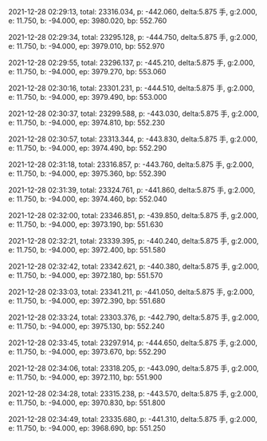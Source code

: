 2021-12-28 02:29:13, total: 23316.034, p: -442.060, delta:5.875 手, g:2.000, e: 11.750, b: -94.000, ep: 3980.020, bp: 552.760

2021-12-28 02:29:34, total: 23295.128, p: -444.750, delta:5.875 手, g:2.000, e: 11.750, b: -94.000, ep: 3979.010, bp: 552.970

2021-12-28 02:29:55, total: 23296.137, p: -445.210, delta:5.875 手, g:2.000, e: 11.750, b: -94.000, ep: 3979.270, bp: 553.060

2021-12-28 02:30:16, total: 23301.231, p: -444.510, delta:5.875 手, g:2.000, e: 11.750, b: -94.000, ep: 3979.490, bp: 553.000

2021-12-28 02:30:37, total: 23299.588, p: -443.030, delta:5.875 手, g:2.000, e: 11.750, b: -94.000, ep: 3974.810, bp: 552.230

2021-12-28 02:30:57, total: 23313.344, p: -443.830, delta:5.875 手, g:2.000, e: 11.750, b: -94.000, ep: 3974.490, bp: 552.290

2021-12-28 02:31:18, total: 23316.857, p: -443.760, delta:5.875 手, g:2.000, e: 11.750, b: -94.000, ep: 3975.360, bp: 552.390

2021-12-28 02:31:39, total: 23324.761, p: -441.860, delta:5.875 手, g:2.000, e: 11.750, b: -94.000, ep: 3974.460, bp: 552.040

2021-12-28 02:32:00, total: 23346.851, p: -439.850, delta:5.875 手, g:2.000, e: 11.750, b: -94.000, ep: 3973.190, bp: 551.630

2021-12-28 02:32:21, total: 23339.395, p: -440.240, delta:5.875 手, g:2.000, e: 11.750, b: -94.000, ep: 3972.400, bp: 551.580

2021-12-28 02:32:42, total: 23342.621, p: -440.380, delta:5.875 手, g:2.000, e: 11.750, b: -94.000, ep: 3972.180, bp: 551.570

2021-12-28 02:33:03, total: 23341.211, p: -441.050, delta:5.875 手, g:2.000, e: 11.750, b: -94.000, ep: 3972.390, bp: 551.680

2021-12-28 02:33:24, total: 23303.376, p: -442.790, delta:5.875 手, g:2.000, e: 11.750, b: -94.000, ep: 3975.130, bp: 552.240

2021-12-28 02:33:45, total: 23297.914, p: -444.650, delta:5.875 手, g:2.000, e: 11.750, b: -94.000, ep: 3973.670, bp: 552.290

2021-12-28 02:34:06, total: 23318.205, p: -443.090, delta:5.875 手, g:2.000, e: 11.750, b: -94.000, ep: 3972.110, bp: 551.900

2021-12-28 02:34:28, total: 23315.238, p: -443.570, delta:5.875 手, g:2.000, e: 11.750, b: -94.000, ep: 3970.830, bp: 551.800

2021-12-28 02:34:49, total: 23335.680, p: -441.310, delta:5.875 手, g:2.000, e: 11.750, b: -94.000, ep: 3968.690, bp: 551.250